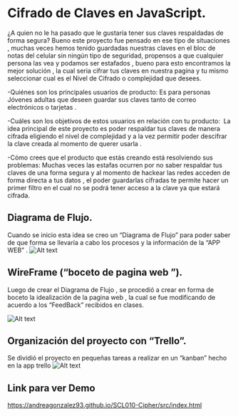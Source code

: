 # Cifrado de Claves en JavaScript.

¿A quien no le ha pasado que le gustaría tener sus claves respaldadas de forma segura? 
Bueno este proyecto fue pensado en ese tipo de situaciones , muchas veces hemos tenido guardadas nuestras claves en el bloc de notas del celular sin ningún tipo de seguridad, propensos a que cualquier persona las vea y podamos ser estafados , bueno para esto encontramos la mejor solución , la cual seria cifrar tus claves en nuestra pagina y tu mismo seleccionar  cual es el Nivel de Cifrado o complejidad que desees. 

-Quiénes son los principales usuarios de producto: 
 Es para personas Jóvenes adultas que deseen guardar sus claves tanto de      correo electrónicos o tarjetas .

-Cuáles son los objetivos de estos usuarios en relación con tu producto: 
 La idea principal de este proyecto es poder respaldar tus claves de manera  cifrada  eligiendo el nivel de complejidad y a la vez permitir poder descifrar la clave creada al momento de querer usarla .

-Cómo crees que el producto que estás creando está resolviendo sus problemas:
 Muchas veces las estafas ocurren por no saber respaldar tus claves de una forma segura y al momento de hackear las redes acceden de forma directa a tus datos , el poder guardarlas cifradas te permite hacer un primer filtro en el cual no se podrá tener acceso a la clave ya que estará cifrada.

## Diagrama de Flujo.

Cuando se inicio esta idea se creo un “Diagrama de Flujo” para poder saber de que forma se llevaría a cabo  los procesos y la información de la “APP WEB” .
![Alt text](https://i.ibb.co/z63XZzV/Whats-App-Image-2019-06-23-at-00-06-21.jpg)

## WireFrame (“boceto de pagina web ”). 

Luego de crear el Diagrama de Flujo , se procedió a crear en forma de boceto la idealización de la pagina web , la cual se fue modificando de acuerdo a los “FeedBack” recibidos en clases.

![Alt text](https://i.ibb.co/wrBHyyt/Whats-App-Image-2019-06-23-at-00-32-00.jpg)

## Organización del proyecto con “Trello”.

Se dividió el proyecto en pequeñas tareas a realizar en un “kanban” hecho en la app trello
![Alt text](https://i.ibb.co/ZxQ99Vq/Captura-de-pantalla-2019-06-23-01-21-01.png)

## Link para ver Demo

https://andreagonzalez93.github.io/SCL010-Cipher/src/index.html



